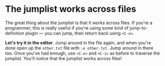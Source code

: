 # The jumplist works across files

The great thing about the jumplist is that it works across files. If you're a programmer, this is really useful if you're using some kind of jump-to-definition plugin — you can jump, then return back using `<C-o>`.

**Let's try it in the editor**. Jump around in the file again, and when you're done open up the `other.txt` file with `:e other.txt`. Jump around in there too. Once you've had enough, use `<C-o>` and `<C-i>` as before to traverse the jumplist. You'll notice that the jumplist works across files!
